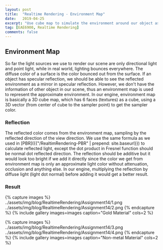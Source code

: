 ```yaml
---
layout: post
title:  "Realtime Rendering - Environment Map"
date:   2019-04-25
excerpt: "Use cube map to simulate the environment around our object as environment map"
tag: [EAE6900, Realtime Rendering]
comments: false
---
```


## Environment Map

So far the light sources we use to render our scene are only directional light and point light, while in real world, lighting bounces everywhere. The diffuse color of a surface is the color bounced out from the surface. If an object has specular reflection, we should be able to see the reflected environment as a mirror in specular reflection. However, we don't have the information of other object in our scene, thus an environment map is used to represent the approximate environment. 
In our engine, environment map is basically a 3D cube map, which has 6 faces (textures) as a cube, using a 3D vector (from center of cube to the sampler point) to get the sampler color.

### Reflection
The reflected color comes from the environment map, sampling by the reflected direction of the view direction. We use the same formula as we used in [PBR]({{"/RealtimRendering-PBR" | prepend: site.baseurl}}) to calculate reflected light, except the dot product in Fresnel function should be normal dot reflected direction. The reflection should be additive but it would look too bright if we add it directly since the color we get from environment map is only an approximate light color without attenuation, occlusion and anything else. In our engine, multiplying the reflection by diffuse light (light dot normal) before adding it would get a better result. 

### Result

{% capture images %}
    ../assets/img/blog/RealtimeRendering/Assignment14/1.png
    ../assets/img/blog/RealtimeRendering/Assignment14/2.png
{% endcapture %}
{% include gallery images=images caption="Gold Material" cols=2 %}

{% capture images %}
    ../assets/img/blog/RealtimeRendering/Assignment14/3.png
    ../assets/img/blog/RealtimeRendering/Assignment14/4.png
{% endcapture %}
{% include gallery images=images caption="Non-metal Material" cols=2 %}